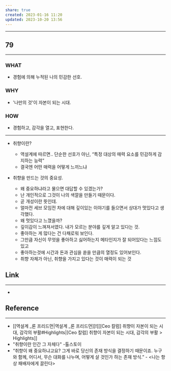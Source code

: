 ```yaml
---
share: true
created: 2023-01-16 11:20
updated: 2023-10-20 13:56
---
```


---
## 79
---
### WHAT
- 경험에 의해 누적된 나의 민감한 선호.
### WHY
- '나만의 것'이 자본이 되는 시대.
### HOW
- 경험하고, 감각을 열고, 표현한다.
---


- 취향이란?
	- 역설계에 따르면.. 
	  단순한 선호가 아닌, “특정 대상의 매력 요소를 민감하게 감지하는 능력”
	- 결국엔 어떤 매력을 어떻게 느끼느냐

- 취향을 만드는 것의 중요성.
	- 왜 중요하냐라고 물으면 대답할 수 있겠는가?
	- 난 개인적으로 그것이 나의 색깔을 만들기 때문이다.
	- 곧 개성이란 뜻인데.
	- 얼마전 세브 모임전 차에 대해 깊이있는 이야기를 들으면서
	  상대가 멋있다고 생각했다.
	- 왜 멋있다고 느꼈을까?
	- 깊이감이 느껴져서였다. 내가 모르는 분야를 깊게 알고 있다는 것.
	- 좋아하는 게 많다는 건 다채로워 보인다.
	- 그만큼 자신이 무엇을 좋아하고 싫어하는지 메타인지가 잘 되어있다는 느낌도 있고
	- 좋아하는것에 시간과 돈과 관심을 쏟을 만큼의 열정도 있어보인다.
	- 취향 자체가 아닌, 취향을 가지고 있다는 것이 매력이 되는 것


## Link
---
- 


## Reference
---
- [[역설계 _론 프리드먼|역설계 _론 프리드먼]]![[[Ceo 칼럼] 취향이 자본이 되는 시대, 감각의 부활#Highlights|[Ceo 칼럼] 취향이 자본이 되는 시대, 감각의 부활 > Highlights]]
- "취향이란 인간 그 자체다" -톨스토이
- “취향이 왜 중요하냐고요? 그게 바로 당신의 존재 방식을 결정하기 때문이죠. 
  누구와 함께, 어디서, 무슨 대화를 나누며, 어떻게 살 것인가 하는 존재 방식.”
  \- <나는 항상 패배자에게 끌린다>